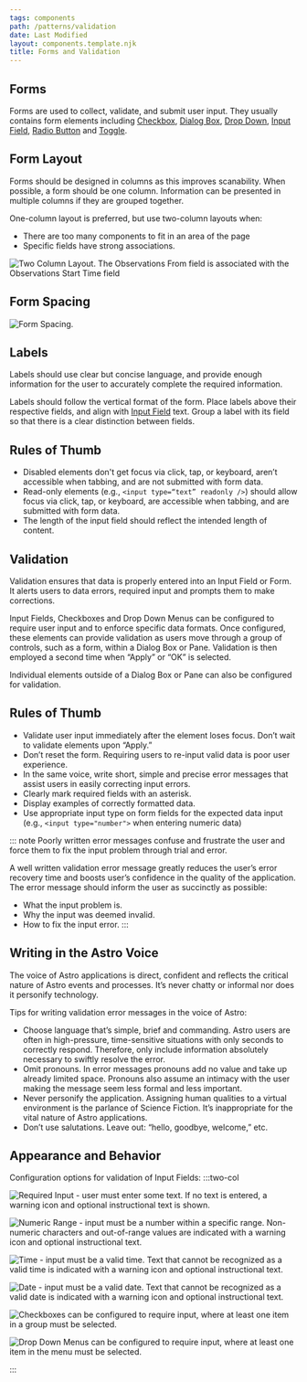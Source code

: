 ```yaml
---
tags: components
path: /patterns/validation
date: Last Modified
layout: components.template.njk
title: Forms and Validation
---
```


## Forms

Forms are used to collect, validate, and submit user input. They usually contains form elements including [Checkbox](/components/checkbox), [Dialog Box](/components/dialog-box), [Drop Down](/components/drop-down), [Input Field](/components/input-field), [Radio Button](/components/radio-button) and [Toggle](/components/toggle).

## Form Layout
Forms should be designed in columns as this improves scanability. When possible, a form should be one column. Information can be presented in multiple columns if they are grouped together.

One-column layout is preferred, but use two-column layouts when:
- There are too many components to fit in an area of the page
- Specific fields have strong associations. 

![Two Column Layout. The Observations From field is associated with the Observations Start Time field](/img/patterns/forms-layout.png)

## Form Spacing

![Form Spacing.](/img/patterns/forms-spacing.png)

## Labels

Labels should use clear but concise language, and provide enough information for the user to accurately complete the required information.

Labels should follow the vertical format of the form. Place labels above their respective fields, and align with [Input Field](/components/input-field) text. Group a label with its field so that there is a clear distinction between fields.


## Rules of Thumb

- Disabled elements don't get focus via click, tap, or keyboard, aren’t accessible when tabbing, and are not submitted with form data.
- Read-only elements (e.g., `<input type=“text” readonly />`) should allow focus via click, tap, or keyboard, are accessible when tabbing, and are submitted with form data.
- The length of the input field should reflect the intended length of content.

## Validation

Validation ensures that data is properly entered into an Input Field or Form. It alerts users to data errors, required input and prompts them to make corrections.

Input Fields, Checkboxes and Drop Down Menus can be configured to require user input and to enforce specific data formats. Once configured, these elements can provide validation as users move through a group of controls, such as a form, within a Dialog Box or Pane. Validation is then employed a second time when “Apply” or “OK” is selected.

Individual elements outside of a Dialog Box or Pane can also be configured for validation.

## Rules of Thumb

- Validate user input immediately after the element loses focus. Don’t wait to validate elements upon “Apply.”
- Don’t reset the form. Requiring users to re-input valid data is poor user experience.
- In the same voice, write short, simple and precise error messages that assist users in easily correcting input errors.
- Clearly mark required fields with an asterisk.
- Display examples of correctly formatted data.
- Use appropriate input type on form fields for the expected data input (e.g., `<input type="number">` when entering numeric data)

::: note Poorly written error messages confuse and frustrate the user and force them to fix the input problem through trial and error.

A well written validation error message greatly reduces the user’s error recovery time and boosts user’s confidence in the quality of the application. The error message should inform the user as succinctly as possible:

- What the input problem is.
- Why the input was deemed invalid.
- How to fix the input error.
  :::

## Writing in the Astro Voice

The voice of Astro applications is direct, confident and reflects the critical nature of Astro events and processes. It’s never chatty or informal nor does it personify technology.

Tips for writing validation error messages in the voice of Astro:

- Choose language that’s simple, brief and commanding. Astro users are often in high-pressure, time-sensitive situations with only seconds to correctly respond. Therefore, only include information absolutely necessary to swiftly resolve the error.
- Omit pronouns. In error messages pronouns add no value and take up already limited space. Pronouns also assume an intimacy with the user making the message seem less formal and less important.
- Never personify the application. Assigning human qualities to a virtual environment is the parlance of Science Fiction. It’s inappropriate for the vital nature of Astro applications.
- Don’t use salutations. Leave out: “hello, goodbye, welcome,” etc.

## Appearance and Behavior

Configuration options for validation of Input Fields:
:::two-col

![Required Input - user must enter some text. If no text is entered, a warning icon and optional instructional text is shown.](/img/patterns/val-required-input.png 'Required Input - user must enter some text. If no text is entered, a warning icon and optional instructional text is shown.')

![Numeric Range - input must be a number within a specific range. Non-numeric characters and out-of-range values are indicated with a warning icon and optional instructional text.](/img/patterns/val-numeric-range.png 'Numeric Range - input must be a number within a specific range. Non-numeric characters and out-of-range values are indicated with a warning icon and optional instructional text.')

![Time - input must be a valid time. Text that cannot be recognized as a valid time is indicated with a warning icon and optional instructional text.](/img/patterns/val-time.png 'Time - input must be a valid time. Text that cannot be recognized as a valid time is indicated with a warning icon and optional instructional text.')

![Date - input must be a valid date. Text that cannot be recognized as a valid date is indicated with a warning icon and optional instructional text.](/img/patterns/val-date.png 'Date - input must be a valid date. Text that cannot be recognized as a valid date is indicated with a warning icon and optional instructional text.')

![Checkboxes can be configured to require input, where at least one item in a group must be selected.](/img/patterns/val-group-checkbox.png 'Checkboxes can be configured to require input, where at least one item in a group must be selected.')

![Drop Down Menus can be configured to require input, where at least one item in the menu must be selected.](/img/patterns/val-dropdown-input.png 'Drop Down Menus can be configured to require input, where at least one item in the menu must be selected.')

:::
